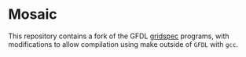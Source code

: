 Mosaic 
========

This repository contains a fork of the GFDL [gridspec](http://www.gfdl.noaa.gov/~vb/grids/gridspec-tools.html) programs, with modifications to allow compilation using make outside of `GFDL` with `gcc`.